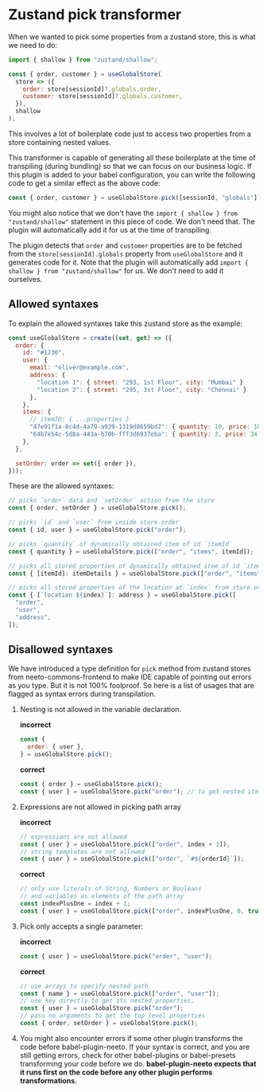 # Zustand pick transformer

When we wanted to pick some properties from a zustand store, this is what we
need to do:

```js
import { shallow } from "zustand/shallow";

const { order, customer } = useGlobalStore(
  store => ({
    order: store[sessionId]?.globals.order,
    customer: store[sessionId]?.globals.customer,
  }),
  shallow
);
```

This involves a lot of boilerplate code just to access two properties from a
store containing nested values.

This transformer is capable of generating all these boilerplate at the time of
transpiling (during bundling) so that we can focus on our business logic. If
this plugin is added to your babel configuration, you can write the following
code to get a similar effect as the above code:

```js
const { order, customer } = useGlobalStore.pick([sessionId, "globals"]);
```

You might also notice that we don't have the
`import { shallow } from "zustand/shallow"` statement in this piece of code. We
don't need that. The plugin will automatically add it for us at the time of
transpiling.

The plugin detects that `order` and `customer` properties are to be fetched from
the `store[sessionId].globals` property from `useGlobalStore` and it generates
code for it. Note that the plugin will automatically add
`import { shallow } from "zustand/shallow"` for us. We don't need to add it
ourselves.

## Allowed syntaxes

To explain the allowed syntaxes take this zustand store as the example:

```js
const useGlobalStore = create((set, get) => ({
  order: {
    id: "#1230",
    user: {
      email: "oliver@example.com",
      address: {
        "location 1": { street: "293, 1st Floor", city: "Mumbai" }
        "location 2": { street: "295, 3st Floor", city: "Chennai" }
      },
    },
    items: {
      // itemID: { ...properties }
      "47e91f1a-0c4d-4a79-a939-1319d8659bd2": { quantity: 10, price: 100 },
      "64b7e54c-5d8a-443a-b70b-fff3d6937eba": { quantity: 3, price: 34 },
    },
  },

  setOrder: order => set({ order }),
}));
```

These are the allowed syntaxes:

```js
// picks `order` data and `setOrder` action from the store
const { order, setOrder } = useGlobalStore.pick();

// picks `id` and `user` from inside store.order
const { id, user } = useGlobalStore.pick("order");

// picks `quantity` of dynamically obtained item of id `itemId`
const { quantity } = useGlobalStore.pick(["order", "items", itemId]);

// picks all stored properties of dynamically obtained item of id `itemId`
const { [itemId]: itemDetails } = useGlobalStore.pick(["order", "items"]);

// picks all stored properties of the location at `index` from store.order.user.address
const { [`location ${index}`]: address } = useGlobalStore.pick([
  "order",
  "user",
  "address",
]);
```

## Disallowed syntaxes

We have introduced a type definition for `pick` method from zustand stores from
neeto-commons-frontend to make IDE capable of pointing out errors as you type.
But it is not 100% foolproof. So here is a list of usages that are flagged as
syntax errors during transpilation.

1. Nesting is not allowed in the variable declaration.

   **incorrect**

   ```js
   const {
     order: { user },
   } = useGlobalStore.pick();
   ```

   **correct**

   ```js
   const { order } = useGlobalStore.pick();
   const { user } = useGlobalStore.pick("order"); // to get nested item
   ```

2. Expressions are not allowed in picking path array

   **incorrect**

   ```js
   // expressions are not allowed
   const { user } = useGlobalStore.pick(["order", index + 1]);
   // string templates are not allowed
   const { user } = useGlobalStore.pick(["order", `#${orderId}`]);
   ```

   **correct**

   ```js
   // only use literals of String, Numbers or Booleans
   // and variables as elements of the path array
   const indexPlusOne = index + 1;
   const { user } = useGlobalStore.pick(["order", indexPlusOne, 0, true]);
   ```

3. Pick only accepts a single parameter:

   **incorrect**

   ```js
   const { user } = useGlobalStore.pick("order", "user");
   ```

   **correct**

   ```js
   // use arrays to specify nested path
   const { name } = useGlobalStore.pick(["order", "user"]);
   // use key directly to get its nested properties.
   const { user } = useGlobalStore.pick("order");
   // pass no arguments to get the top level properties
   const { order, setOrder } = useGlobalStore.pick();
   ```

4. You might also encounter errors if some other plugin transforms the code
   before babel-plugin-neeto. If your syntax is correct, and you are still
   getting errors, check for other babel-plugins or babel-presets transforming
   your code before we do. **babel-plugin-neeto expects that it runs first on
   the code before any other plugin performs transformations.**
